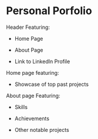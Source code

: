# Personal Porfolio

Header Featuring:

- Home Page

- About Page

- Link to LinkedIn Profile

Home page featuring:

- Showcase of top past projects

About page Featuring:

- Skills

- Achievements

- Other notable projects
